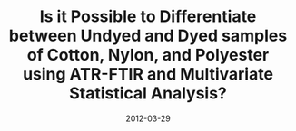 ---
title: "Is it Possible to Differentiate between Undyed and Dyed samples of Cotton, Nylon, and Polyester using ATR-FTIR and Multivariate Statistical Analysis?"
collection: talks
type: "Oral presentation"
permalink: /talks/2012-03-29-SCJAS
venue: "South Carolina Junior Academy of Science 14th Annual Meeting"
date: 2012-03-29
location: "Columbia, SC, USA"
---
